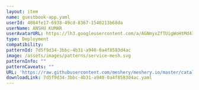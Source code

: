 ```yaml
---
layout: item
name: guestbook-app.yaml
userId: 4084fe17-6938-49cd-8367-1540213b68da
userName: ANSHU KUMAR
userAvatarURL: https://lh3.googleusercontent.com/a/AGNmyxZfTUigWoHtMd41LAdQaVHtRk3_wg4PjtF01__7=s96-c
type: Deployment
compatibility: 
patternId: 7d5f9d34-3bbc-4b31-a940-0a4f8583d4ac
image: /assets/images/patterns/service-mesh.svg
patternInfo: ""
patternCaveats: ""
URL: 'https://raw.githubusercontent.com/meshery/meshery.io/master/catalog/7d5f9d34-3bbc-4b31-a940-0a4f8583d4ac.yaml'
downloadLink: 7d5f9d34-3bbc-4b31-a940-0a4f8583d4ac.yaml
---
```

